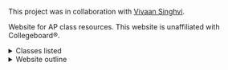 This project was in collaboration with [Vivaan Singhvi](https://github.com/vivaansinghvi07).

Website for AP class resources. This website is unaffiliated with Collegeboard®.

<details>
  <summary>Classes listed</summary>

- AP Research
- AP Seminar
- AP English Language and Composition
- AP Human Geography
- AP Macroeconomics
- AP Microeconomics
- AP United States Government and Politics
- AP United States History
- AP World History: Modern
- AP Calculus AB/BC
- AP Computer Science A
- AP Statistics
- AP Biology
- AP Chemistry
- AP Physics 1: Algebra-Based
- AP Physics 2: Algebra-Based
- AP Physics C: Electricity and Magnetism
- AP Physics C: Mechanics
- AP German Language and Culture
</details>

<details>
  <summary>Website outline</summary>

- Homepage
    - Navigator to all classes
- AP Classes (listed individually)
    - Each class
        - Units
        - Tips and advice
        - Resources
    - General tips and resources
- About us
</details>